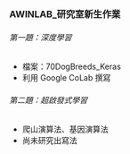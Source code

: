 ### AWINLAB_研究室新生作業
###### 第一題：深度學習
- 檔案：70DogBreeds_Keras
- 利用 Google CoLab 撰寫

###### 第二題：超啟發式學習
- 爬山演算法、基因演算法
- 尚未研究出寫法
